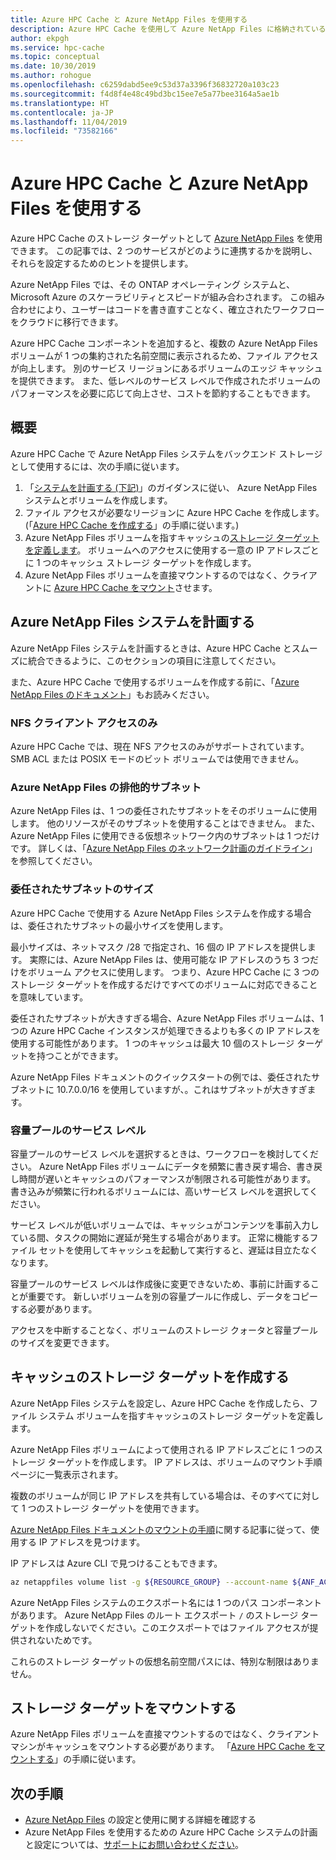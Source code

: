 ```yaml
---
title: Azure HPC Cache と Azure NetApp Files を使用する
description: Azure HPC Cache を使用して Azure NetApp Files に格納されているデータへのアクセスを向上させる方法
author: ekpgh
ms.service: hpc-cache
ms.topic: conceptual
ms.date: 10/30/2019
ms.author: rohogue
ms.openlocfilehash: c6259dabd5ee9c53d37a3396f36832720a103c23
ms.sourcegitcommit: f4d8f4e48c49bd3bc15ee7e5a77bee3164a5ae1b
ms.translationtype: HT
ms.contentlocale: ja-JP
ms.lasthandoff: 11/04/2019
ms.locfileid: "73582166"
---
```

# <a name="use-azure-hpc-cache-with-azure-netapp-files"></a>Azure HPC Cache と Azure NetApp Files を使用する

Azure HPC Cache のストレージ ターゲットとして [Azure NetApp Files](https://azure.microsoft.com/services/netapp/) を使用できます。 この記事では、2 つのサービスがどのように連携するかを説明し、それらを設定するためのヒントを提供します。

Azure NetApp Files では、その ONTAP オペレーティング システムと、Microsoft Azure のスケーラビリティとスピードが組み合わされます。 この組み合わせにより、ユーザーはコードを書き直すことなく、確立されたワークフローをクラウドに移行できます。

Azure HPC Cache コンポーネントを追加すると、複数の Azure NetApp Files ボリュームが 1 つの集約された名前空間に表示されるため、ファイル アクセスが向上します。 別のサービス リージョンにあるボリュームのエッジ キャッシュを提供できます。 また、低レベルのサービス レベルで作成されたボリュームのパフォーマンスを必要に応じて向上させ、コストを節約することもできます。

## <a name="overview"></a>概要

Azure HPC Cache で Azure NetApp Files システムをバックエンド ストレージとして使用するには、次の手順に従います。

1. 「[システムを計画する (下記)](#plan-your-azure-netapp-files-system)」のガイダンスに従い、 Azure NetApp Files システムとボリュームを作成します。
1. ファイル アクセスが必要なリージョンに Azure HPC Cache を作成します。 (「[Azure HPC Cache を作成する](hpc-cache-create.md)」の手順に従います。)
1. Azure NetApp Files ボリュームを指すキャッシュの[ストレージ ターゲットを定義します](#create-storage-targets-in-the-cache)。 ボリュームへのアクセスに使用する一意の IP アドレスごとに 1 つのキャッシュ ストレージ ターゲットを作成します。
1. Azure NetApp Files ボリュームを直接マウントするのではなく、クライアントに [Azure HPC Cache をマウント](#mount-storage-targets)させます。

## <a name="plan-your-azure-netapp-files-system"></a>Azure NetApp Files システムを計画する

Azure NetApp Files システムを計画するときは、Azure HPC Cache とスムーズに統合できるように、このセクションの項目に注意してください。

また、Azure HPC Cache で使用するボリュームを作成する前に、「[Azure NetApp Files のドキュメント](../azure-netapp-files/index.yml)」もお読みください。

### <a name="nfs-client-access-only"></a>NFS クライアント アクセスのみ

Azure HPC Cache では、現在 NFS アクセスのみがサポートされています。 SMB ACL または POSIX モードのビット ボリュームでは使用できません。

### <a name="exclusive-subnet-for-azure-netapp-files"></a>Azure NetApp Files の排他的サブネット

Azure NetApp Files は、1 つの委任されたサブネットをそのボリュームに使用します。 他のリソースがそのサブネットを使用することはできません。 また、Azure NetApp Files に使用できる仮想ネットワーク内のサブネットは 1 つだけです。 詳しくは、「[Azure NetApp Files のネットワーク計画のガイドライン](../azure-netapp-files/azure-netapp-files-network-topologies.md)」を参照してください。

### <a name="delegated-subnet-size"></a>委任されたサブネットのサイズ

Azure HPC Cache で使用する Azure NetApp Files システムを作成する場合は、委任されたサブネットの最小サイズを使用します。

最小サイズは、ネットマスク /28 で指定され、16 個の IP アドレスを提供します。 実際には、Azure NetApp Files は、使用可能な IP アドレスのうち 3 つだけをボリューム アクセスに使用します。 つまり、Azure HPC Cache に 3 つのストレージ ターゲットを作成するだけですべてのボリュームに対応できることを意味しています。

委任されたサブネットが大きすぎる場合、Azure NetApp Files ボリュームは、1 つの Azure HPC Cache インスタンスが処理できるよりも多くの IP アドレスを使用する可能性があります。 1 つのキャッシュは最大 10 個のストレージ ターゲットを持つことができます。

Azure NetApp Files ドキュメントのクイックスタートの例では、委任されたサブネットに 10.7.0.0/16 を使用していますが、。これはサブネットが大きすぎます。

### <a name="capacity-pool-service-level"></a>容量プールのサービス レベル

容量プールのサービス レベルを選択するときは、ワークフローを検討してください。 Azure NetApp Files ボリュームにデータを頻繁に書き戻す場合、書き戻し時間が遅いとキャッシュのパフォーマンスが制限される可能性があります。 書き込みが頻繁に行われるボリュームには、高いサービス レベルを選択してください。

サービス レベルが低いボリュームでは、キャッシュがコンテンツを事前入力している間、タスクの開始に遅延が発生する場合があります。 正常に機能するファイル セットを使用してキャッシュを起動して実行すると、遅延は目立たなくなります。

容量プールのサービス レベルは作成後に変更できないため、事前に計画することが重要です。 新しいボリュームを別の容量プールに作成し、データをコピーする必要があります。

アクセスを中断することなく、ボリュームのストレージ クォータと容量プールのサイズを変更できます。

## <a name="create-storage-targets-in-the-cache"></a>キャッシュのストレージ ターゲットを作成する

Azure NetApp Files システムを設定し、Azure HPC Cache を作成したら、ファイル システム ボリュームを指すキャッシュのストレージ ターゲットを定義します。

Azure NetApp Files ボリュームによって使用される IP アドレスごとに 1 つのストレージ ターゲットを作成します。 IP アドレスは、ボリュームのマウント手順ページに一覧表示されます。

複数のボリュームが同じ IP アドレスを共有している場合は、そのすべてに対して 1 つのストレージ ターゲットを使用できます。  

[Azure NetApp Files ドキュメントのマウントの手順](../azure-netapp-files/azure-netapp-files-mount-unmount-volumes-for-virtual-machines.md)に関する記事に従って、使用する IP アドレスを見つけます。

IP アドレスは Azure CLI で見つけることもできます。

```bash
az netappfiles volume list -g ${RESOURCE_GROUP} --account-name ${ANF_ACCOUNT} --pool-name ${POOL} --query "[].mountTargets[].ipAddress" | grep -Ee '[0-9]+[.][0-9]+[.][0-9]+[.][0-9]+' | tr -d '"' | tr -d , | sort | uniq
```

Azure NetApp Files システムのエクスポート名には 1 つのパス コンポーネントがあります。 Azure NetApp Files のルート エクスポート ``/`` のストレージ ターゲットを作成しないでください。このエクスポートではファイル アクセスが提供されないためです。

これらのストレージ ターゲットの仮想名前空間パスには、特別な制限はありません。

## <a name="mount-storage-targets"></a>ストレージ ターゲットをマウントする

Azure NetApp Files ボリュームを直接マウントするのではなく、クライアント マシンがキャッシュをマウントする必要があります。 「[Azure HPC Cache をマウントする](hpc-cache-mount.md)」の手順に従います。

## <a name="next-steps"></a>次の手順

* [Azure NetApp Files](../azure-netapp-files/index.yml) の設定と使用に関する詳細を確認する
* Azure NetApp Files を使用するための Azure HPC Cache システムの計画と設定については、[サポートにお問い合わせください](hpc-cache-support-ticket.md)。
